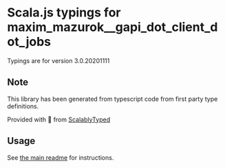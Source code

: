 
# Scala.js typings for maxim_mazurok__gapi_dot_client_dot_jobs

Typings are for version 3.0.20201111



## Note
This library has been generated from typescript code from first party type definitions.

Provided with :purple_heart: from [ScalablyTyped](https://github.com/oyvindberg/ScalablyTyped)

## Usage
See [the main readme](../../readme.md) for instructions.


